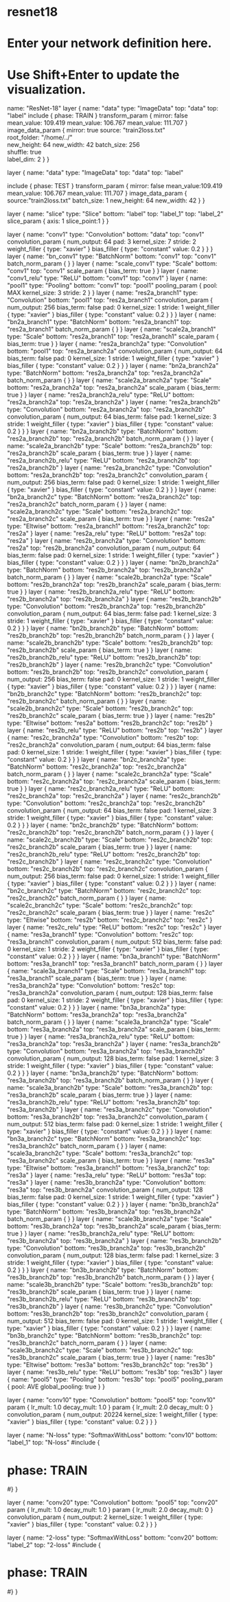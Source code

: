# resnet18
# Enter your network definition here.
# Use Shift+Enter to update the visualization.
name: "ResNet-18"
layer {
  name: "data"
  type: "ImageData"
  top: "data"
  top: "label"
  include {
    phase: TRAIN
  }
  transform_param {
    mirror: false
    mean_value: 109.419
    mean_value: 106.767
    mean_value: 111.707
  }
  image_data_param {
    mirror: true
    source: "train2loss.txt"  
    root_folder: "/home/../"  
    new_height: 64
    new_width: 42 
    batch_size: 256  
    shuffle: true  
    label_dim: 2
   }
}

layer {
  name: "data"
  type: "ImageData"
  top: "data"
  top: "label"

  include {
    phase: TEST
  }
  transform_param {
    mirror: false
    mean_value:109.419
        mean_value: 106.767 
        mean_value: 111.707
  }
  image_data_param {
    source:"train2loss.txt"
    batch_size: 1
    new_height: 64
    new_width: 42
  }
}

layer {
  name: "slice"
  type: "Slice"
  bottom: "label"
  top: "label_1"
  top: "label_2"
  slice_param {
    axis: 1
    slice_point:1
  }
}

layer {
  name: "conv1"
  type: "Convolution"
  bottom: "data"
  top: "conv1"
  convolution_param {
    num_output: 64
    pad: 3
    kernel_size: 7
    stride: 2
    weight_filler {
      type: "xavier"
    }
    bias_filler {
      type: "constant"
      value: 0.2
    }
  }
}
layer {
  name: "bn_conv1"
  type: "BatchNorm"
  bottom: "conv1"
  top: "conv1"
  batch_norm_param { 
  }
}
layer {
  name: "scale_conv1"
  type: "Scale"
  bottom: "conv1"
  top: "conv1"
  scale_param {
    bias_term: true
  }
}
layer {
  name: "conv1_relu"
  type: "ReLU"
  bottom: "conv1"
  top: "conv1"
}
layer {
  name: "pool1"
  type: "Pooling"
  bottom: "conv1"
  top: "pool1"
  pooling_param {
    pool: MAX
    kernel_size: 3
    stride: 2
  }
}
layer {
  name: "res2a_branch1"
  type: "Convolution"
  bottom: "pool1"
  top: "res2a_branch1"
  convolution_param {
    num_output: 256
    bias_term: false
    pad: 0
    kernel_size: 1
    stride: 1
    weight_filler {
      type: "xavier"
    }
    bias_filler {
      type: "constant"
      value: 0.2
    }
  }
}
layer {
  name: "bn2a_branch1"
  type: "BatchNorm"
  bottom: "res2a_branch1"
  top: "res2a_branch1"
  batch_norm_param { 
  }
}
layer {
  name: "scale2a_branch1"
  type: "Scale"
  bottom: "res2a_branch1"
  top: "res2a_branch1"
  scale_param {
    bias_term: true
  }
}
layer {
  name: "res2a_branch2a"
  type: "Convolution"
  bottom: "pool1"
  top: "res2a_branch2a"
  convolution_param {
    num_output: 64
    bias_term: false
    pad: 0
    kernel_size: 1
    stride: 1
    weight_filler {
      type: "xavier"
    }
    bias_filler {
      type: "constant"
      value: 0.2
    }
  }
}
layer {
  name: "bn2a_branch2a"
  type: "BatchNorm"
  bottom: "res2a_branch2a"
  top: "res2a_branch2a"
  batch_norm_param { 
  }
}
layer {
  name: "scale2a_branch2a"
  type: "Scale"
  bottom: "res2a_branch2a"
  top: "res2a_branch2a"
  scale_param {
    bias_term: true
  }
}
layer {
  name: "res2a_branch2a_relu"
  type: "ReLU"
  bottom: "res2a_branch2a"
  top: "res2a_branch2a"
}
layer {
  name: "res2a_branch2b"
  type: "Convolution"
  bottom: "res2a_branch2a"
  top: "res2a_branch2b"
  convolution_param {
    num_output: 64
    bias_term: false
    pad: 1
    kernel_size: 3
    stride: 1
    weight_filler {
      type: "xavier"
    }
    bias_filler {
      type: "constant"
      value: 0.2
    }
  }
}
layer {
  name: "bn2a_branch2b"
  type: "BatchNorm"
  bottom: "res2a_branch2b"
  top: "res2a_branch2b"
  batch_norm_param { 
  }
}
layer {
  name: "scale2a_branch2b"
  type: "Scale"
  bottom: "res2a_branch2b"
  top: "res2a_branch2b"
  scale_param {
    bias_term: true
  }
}
layer {
  name: "res2a_branch2b_relu"
  type: "ReLU"
  bottom: "res2a_branch2b"
  top: "res2a_branch2b"
}
layer {
  name: "res2a_branch2c"
  type: "Convolution"
  bottom: "res2a_branch2b"
  top: "res2a_branch2c"
  convolution_param {
    num_output: 256
    bias_term: false
    pad: 0
    kernel_size: 1
    stride: 1
    weight_filler {
      type: "xavier"
    }
    bias_filler {
      type: "constant"
      value: 0.2
    }
  }
}
layer {
  name: "bn2a_branch2c"
  type: "BatchNorm"
  bottom: "res2a_branch2c"
  top: "res2a_branch2c"
  batch_norm_param { 
  }
}
layer {
  name: "scale2a_branch2c"
  type: "Scale"
  bottom: "res2a_branch2c"
  top: "res2a_branch2c"
  scale_param {
    bias_term: true
  }
}
layer {
  name: "res2a"
  type: "Eltwise"
  bottom: "res2a_branch1"
  bottom: "res2a_branch2c"
  top: "res2a"
}
layer {
  name: "res2a_relu"
  type: "ReLU"
  bottom: "res2a"
  top: "res2a"
}
layer {
  name: "res2b_branch2a"
  type: "Convolution"
  bottom: "res2a"
  top: "res2b_branch2a"
  convolution_param {
    num_output: 64
    bias_term: false
    pad: 0
    kernel_size: 1
    stride: 1
    weight_filler {
      type: "xavier"
    }
    bias_filler {
      type: "constant"
      value: 0.2
    }
  }
}
layer {
  name: "bn2b_branch2a"
  type: "BatchNorm"
  bottom: "res2b_branch2a"
  top: "res2b_branch2a"
  batch_norm_param { 
  }
}
layer {
  name: "scale2b_branch2a"
  type: "Scale"
  bottom: "res2b_branch2a"
  top: "res2b_branch2a"
  scale_param {
    bias_term: true
  }
}
layer {
  name: "res2b_branch2a_relu"
  type: "ReLU"
  bottom: "res2b_branch2a"
  top: "res2b_branch2a"
}
layer {
  name: "res2b_branch2b"
  type: "Convolution"
  bottom: "res2b_branch2a"
  top: "res2b_branch2b"
  convolution_param {
    num_output: 64
    bias_term: false
    pad: 1
    kernel_size: 3
    stride: 1
    weight_filler {
      type: "xavier"
    }
    bias_filler {
      type: "constant"
      value: 0.2
    }
  }
}
layer {
  name: "bn2b_branch2b"
  type: "BatchNorm"
  bottom: "res2b_branch2b"
  top: "res2b_branch2b"
  batch_norm_param { 
  }
}
layer {
  name: "scale2b_branch2b"
  type: "Scale"
  bottom: "res2b_branch2b"
  top: "res2b_branch2b"
  scale_param {
    bias_term: true
  }
}
layer {
  name: "res2b_branch2b_relu"
  type: "ReLU"
  bottom: "res2b_branch2b"
  top: "res2b_branch2b"
}
layer {
  name: "res2b_branch2c"
  type: "Convolution"
  bottom: "res2b_branch2b"
  top: "res2b_branch2c"
  convolution_param {
    num_output: 256
    bias_term: false
    pad: 0
    kernel_size: 1
    stride: 1
    weight_filler {
      type: "xavier"
    }
    bias_filler {
      type: "constant"
      value: 0.2
    }
  }
}
layer {
  name: "bn2b_branch2c"
  type: "BatchNorm"
  bottom: "res2b_branch2c"
  top: "res2b_branch2c"
  batch_norm_param { 
  }
}
layer {
  name: "scale2b_branch2c"
  type: "Scale"
  bottom: "res2b_branch2c"
  top: "res2b_branch2c"
  scale_param {
    bias_term: true
  }
}
layer {
  name: "res2b"
  type: "Eltwise"
  bottom: "res2a"
  bottom: "res2b_branch2c"
  top: "res2b"
}
layer {
  name: "res2b_relu"
  type: "ReLU"
  bottom: "res2b"
  top: "res2b"
}
layer {
  name: "res2c_branch2a"
  type: "Convolution"
  bottom: "res2b"
  top: "res2c_branch2a"
  convolution_param {
    num_output: 64
    bias_term: false
    pad: 0
    kernel_size: 1
    stride: 1
    weight_filler {
      type: "xavier"
    }
    bias_filler {
      type: "constant"
      value: 0.2
    }
  }
}
layer {
  name: "bn2c_branch2a"
  type: "BatchNorm"
  bottom: "res2c_branch2a"
  top: "res2c_branch2a"
  batch_norm_param { 
  }
}
layer {
  name: "scale2c_branch2a"
  type: "Scale"
  bottom: "res2c_branch2a"
  top: "res2c_branch2a"
  scale_param {
    bias_term: true
  }
}
layer {
  name: "res2c_branch2a_relu"
  type: "ReLU"
  bottom: "res2c_branch2a"
  top: "res2c_branch2a"
}
layer {
  name: "res2c_branch2b"
  type: "Convolution"
  bottom: "res2c_branch2a"
  top: "res2c_branch2b"
  convolution_param {
    num_output: 64
    bias_term: false
    pad: 1
    kernel_size: 3
    stride: 1
    weight_filler {
      type: "xavier"
    }
    bias_filler {
      type: "constant"
      value: 0.2
    }
  }
}
layer {
  name: "bn2c_branch2b"
  type: "BatchNorm"
  bottom: "res2c_branch2b"
  top: "res2c_branch2b"
  batch_norm_param { 
  }
}
layer {
  name: "scale2c_branch2b"
  type: "Scale"
  bottom: "res2c_branch2b"
  top: "res2c_branch2b"
  scale_param {
    bias_term: true
  }
}
layer {
  name: "res2c_branch2b_relu"
  type: "ReLU"
  bottom: "res2c_branch2b"
  top: "res2c_branch2b"
}
layer {
  name: "res2c_branch2c"
  type: "Convolution"
  bottom: "res2c_branch2b"
  top: "res2c_branch2c"
  convolution_param {
    num_output: 256
    bias_term: false
    pad: 0
    kernel_size: 1
    stride: 1
    weight_filler {
      type: "xavier"
    }
    bias_filler {
      type: "constant"
      value: 0.2
    }
  }
}
layer {
  name: "bn2c_branch2c"
  type: "BatchNorm"
  bottom: "res2c_branch2c"
  top: "res2c_branch2c"
  batch_norm_param { 
  }
}
layer {
  name: "scale2c_branch2c"
  type: "Scale"
  bottom: "res2c_branch2c"
  top: "res2c_branch2c"
  scale_param {
    bias_term: true
  }
}
layer {
  name: "res2c"
  type: "Eltwise"
  bottom: "res2b"
  bottom: "res2c_branch2c"
  top: "res2c"
}
layer {
  name: "res2c_relu"
  type: "ReLU"
  bottom: "res2c"
  top: "res2c"
}
layer {
  name: "res3a_branch1"
  type: "Convolution"
  bottom: "res2c"
  top: "res3a_branch1"
  convolution_param {
    num_output: 512
    bias_term: false
    pad: 0
    kernel_size: 1
    stride: 2
    weight_filler {
      type: "xavier"
    }
    bias_filler {
      type: "constant"
      value: 0.2
    }
  }
}
layer {
  name: "bn3a_branch1"
  type: "BatchNorm"
  bottom: "res3a_branch1"
  top: "res3a_branch1"
  batch_norm_param { 
  }
}
layer {
  name: "scale3a_branch1"
  type: "Scale"
  bottom: "res3a_branch1"
  top: "res3a_branch1"
  scale_param {
    bias_term: true
  }
}
layer {
  name: "res3a_branch2a"
  type: "Convolution"
  bottom: "res2c"
  top: "res3a_branch2a"
  convolution_param {
    num_output: 128
    bias_term: false
    pad: 0
    kernel_size: 1
    stride: 2
    weight_filler {
      type: "xavier"
    }
    bias_filler {
      type: "constant"
      value: 0.2
    }
  }
}
layer {
  name: "bn3a_branch2a"
  type: "BatchNorm"
  bottom: "res3a_branch2a"
  top: "res3a_branch2a"
  batch_norm_param { 
  }
}
layer {
  name: "scale3a_branch2a"
  type: "Scale"
  bottom: "res3a_branch2a"
  top: "res3a_branch2a"
  scale_param {
    bias_term: true
  }
}
layer {
  name: "res3a_branch2a_relu"
  type: "ReLU"
  bottom: "res3a_branch2a"
  top: "res3a_branch2a"
}
layer {
  name: "res3a_branch2b"
  type: "Convolution"
  bottom: "res3a_branch2a"
  top: "res3a_branch2b"
  convolution_param {
    num_output: 128
    bias_term: false
    pad: 1
    kernel_size: 3
    stride: 1
    weight_filler {
      type: "xavier"
    }
    bias_filler {
      type: "constant"
      value: 0.2
    }
  }
}
layer {
  name: "bn3a_branch2b"
  type: "BatchNorm"
  bottom: "res3a_branch2b"
  top: "res3a_branch2b"
  batch_norm_param { 
  }
}
layer {
  name: "scale3a_branch2b"
  type: "Scale"
  bottom: "res3a_branch2b"
  top: "res3a_branch2b"
  scale_param {
    bias_term: true
  }
}
layer {
  name: "res3a_branch2b_relu"
  type: "ReLU"
  bottom: "res3a_branch2b"
  top: "res3a_branch2b"
}
layer {
  name: "res3a_branch2c"
  type: "Convolution"
  bottom: "res3a_branch2b"
  top: "res3a_branch2c"
  convolution_param {
    num_output: 512
    bias_term: false
    pad: 0
    kernel_size: 1
    stride: 1
    weight_filler {
      type: "xavier"
    }
    bias_filler {
      type: "constant"
      value: 0.2
    }
  }
}
layer {
  name: "bn3a_branch2c"
  type: "BatchNorm"
  bottom: "res3a_branch2c"
  top: "res3a_branch2c"
  batch_norm_param { 
  }
}
layer {
  name: "scale3a_branch2c"
  type: "Scale"
  bottom: "res3a_branch2c"
  top: "res3a_branch2c"
  scale_param {
    bias_term: true
  }
}
layer {
  name: "res3a"
  type: "Eltwise"
  bottom: "res3a_branch1"
  bottom: "res3a_branch2c"
  top: "res3a"
}
layer {
  name: "res3a_relu"
  type: "ReLU"
  bottom: "res3a"
  top: "res3a"
}
layer {
  name: "res3b_branch2a"
  type: "Convolution"
  bottom: "res3a"
  top: "res3b_branch2a"
  convolution_param {
    num_output: 128
    bias_term: false
    pad: 0
    kernel_size: 1
    stride: 1
    weight_filler {
      type: "xavier"
    }
    bias_filler {
      type: "constant"
      value: 0.2
    }
  }
}
layer {
  name: "bn3b_branch2a"
  type: "BatchNorm"
  bottom: "res3b_branch2a"
  top: "res3b_branch2a"
  batch_norm_param { 
  }
}
layer {
  name: "scale3b_branch2a"
  type: "Scale"
  bottom: "res3b_branch2a"
  top: "res3b_branch2a"
  scale_param {
    bias_term: true
  }
}
layer {
  name: "res3b_branch2a_relu"
  type: "ReLU"
  bottom: "res3b_branch2a"
  top: "res3b_branch2a"
}
layer {
  name: "res3b_branch2b"
  type: "Convolution"
  bottom: "res3b_branch2a"
  top: "res3b_branch2b"
  convolution_param {
    num_output: 128
    bias_term: false
    pad: 1
    kernel_size: 3
    stride: 1
    weight_filler {
      type: "xavier"
    }
    bias_filler {
      type: "constant"
      value: 0.2
    }
  }
}
layer {
  name: "bn3b_branch2b"
  type: "BatchNorm"
  bottom: "res3b_branch2b"
  top: "res3b_branch2b"
  batch_norm_param { 
  }
}
layer {
  name: "scale3b_branch2b"
  type: "Scale"
  bottom: "res3b_branch2b"
  top: "res3b_branch2b"
  scale_param {
    bias_term: true
  }
}
layer {
  name: "res3b_branch2b_relu"
  type: "ReLU"
  bottom: "res3b_branch2b"
  top: "res3b_branch2b"
}
layer {
  name: "res3b_branch2c"
  type: "Convolution"
  bottom: "res3b_branch2b"
  top: "res3b_branch2c"
  convolution_param {
    num_output: 512
    bias_term: false
    pad: 0
    kernel_size: 1
    stride: 1
    weight_filler {
      type: "xavier"
    }
    bias_filler {
      type: "constant"
      value: 0.2
    }
  }
}
layer {
  name: "bn3b_branch2c"
  type: "BatchNorm"
  bottom: "res3b_branch2c"
  top: "res3b_branch2c"
  batch_norm_param { 
  }
}
layer {
  name: "scale3b_branch2c"
  type: "Scale"
  bottom: "res3b_branch2c"
  top: "res3b_branch2c"
  scale_param {
    bias_term: true
  }
}
layer {
  name: "res3b"
  type: "Eltwise"
  bottom: "res3a"
  bottom: "res3b_branch2c"
  top: "res3b"
}
layer {
  name: "res3b_relu"
  type: "ReLU"
  bottom: "res3b"
  top: "res3b"
}
layer {
  name: "pool5"
  type: "Pooling"
  bottom: "res3b"
  top: "pool5"
  pooling_param {
    pool: AVE
    global_pooling: true
  }
}


layer {
  name: "conv10"
  type: "Convolution"
  bottom: "pool5"
  top: "conv10"
    param { lr_mult: 1.0  decay_mult: 1.0 }
  param { lr_mult: 2.0  decay_mult: 0 }
  convolution_param {
    num_output: 20224
    kernel_size: 1
    weight_filler {
      type: "xavier"
    }
    bias_filler {
      type: "constant"
      value: 0.2
    }
  }
}

layer {
  name: "N-loss"
  type: "SoftmaxWithLoss"
  bottom: "conv10"
  bottom: "label_1"
  top: "N-loss"
  #include {
  #  phase: TRAIN
  #}
}

layer {
  name: "conv20"
  type: "Convolution"
  bottom: "pool5"
  top: "conv20"
    param { lr_mult: 1.0  decay_mult: 1.0 }
  param { lr_mult: 2.0  decay_mult: 0 }
  convolution_param {
    num_output: 2
    kernel_size: 1
    weight_filler {
      type: "xavier"
    }
    bias_filler {
      type: "constant"
      value: 0.2
    }
  }
}

layer {
  name: "2-loss"
  type: "SoftmaxWithLoss"
  bottom: "conv20"
  bottom: "label_2"
  top: "2-loss"
  #include {
  #  phase: TRAIN
  #}
}


